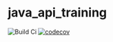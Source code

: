 # java_api_training
![Build Ci](https://github.com/SaboXV/java_api_training/actions/workflows/build.yml/badge.svg)
[![codecov](https://codecov.io/gh/SaboXV/java_api_training/branch/main/graph/badge.svg?token=K0zIQ9XKma)](https://codecov.io/gh/SaboXV/java_api_training)
